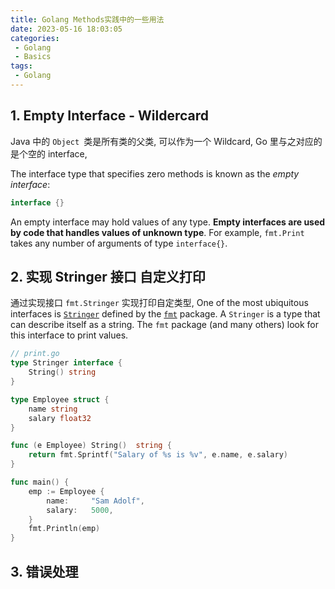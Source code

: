 ```yaml
---
title: Golang Methods实践中的一些用法
date: 2023-05-16 18:03:05
categories:
 - Golang
 - Basics
tags:
 - Golang
---
```


## 1. Empty Interface - Wildercard

Java 中的 `Object `类是所有类的父类, 可以作为一个 Wildcard, Go 里与之对应的是个空的 interface, 

The interface type that specifies zero methods is known as the *empty interface*:

```go
interface {}
```

An empty interface may hold values of any type. **Empty interfaces are used by code that handles values of unknown type**. For example, `fmt.Print` takes any number of arguments of type `interface{}`.

## 2. 实现 Stringer 接口 自定义打印

通过实现接口 `fmt.Stringer` 实现打印自定类型, One of the most ubiquitous interfaces is [`Stringer`](https://go.dev/pkg/fmt/#Stringer) defined by the [`fmt`](https://go.dev/pkg/fmt/) package. A `Stringer` is a type that can describe itself as a string. The `fmt` package (and many others) look for this interface to print values.

```go
// print.go
type Stringer interface {
    String() string
}
```

```go
type Employee struct {
	name string
	salary float32
}

func (e Employee) String()  string {
	return fmt.Sprintf("Salary of %s is %v", e.name, e.salary)
}

func main() {
	emp := Employee {
		name:     "Sam Adolf",
		salary:   5000,
	}
	fmt.Println(emp)
}
```

## 3. 错误处理

